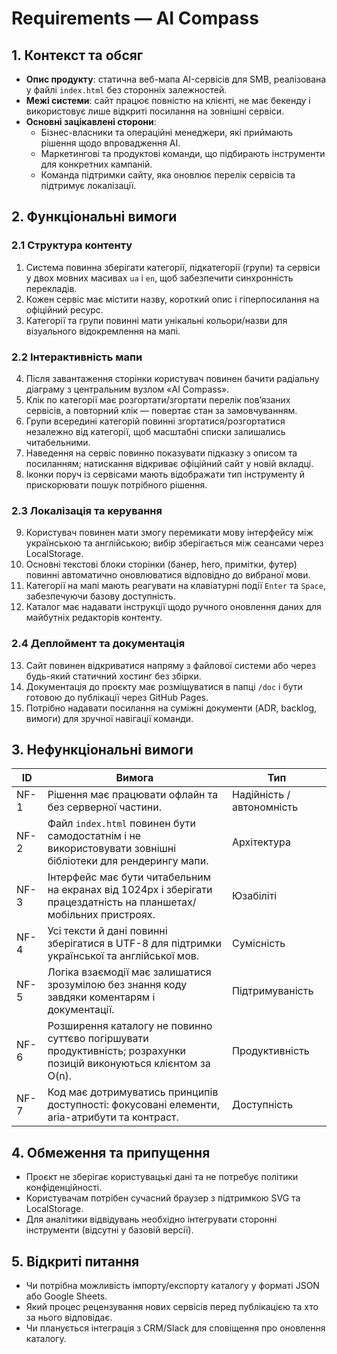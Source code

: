 # Requirements — AI Compass

## 1. Контекст та обсяг
- **Опис продукту**: статична веб-мапа AI-сервісів для SMB, реалізована у файлі `index.html` без сторонніх залежностей.
- **Межі системи**: сайт працює повністю на клієнті, не має бекенду і використовує лише відкриті посилання на зовнішні сервіси.
- **Основні зацікавлені сторони**:
  - Бізнес-власники та операційні менеджери, які приймають рішення щодо впровадження AI.
  - Маркетингові та продуктові команди, що підбирають інструменти для конкретних кампаній.
  - Команда підтримки сайту, яка оновлює перелік сервісів та підтримує локалізації.

## 2. Функціональні вимоги
### 2.1 Структура контенту
1. Система повинна зберігати категорії, підкатегорії (групи) та сервіси у двох мовних масивах `ua` і `en`, щоб забезпечити синхронність перекладів.
2. Кожен сервіс має містити назву, короткий опис і гіперпосилання на офіційний ресурс.
3. Категорії та групи повинні мати унікальні кольори/назви для візуального відокремлення на мапі.

### 2.2 Інтерактивність мапи
4. Після завантаження сторінки користувач повинен бачити радіальну діаграму з центральним вузлом «AI Compass».
5. Клік по категорії має розгортати/згортати перелік повʼязаних сервісів, а повторний клік — повертає стан за замовчуванням.
6. Групи всередині категорій повинні згортатися/розгортатися незалежно від категорії, щоб масштабні списки залишались читабельними.
7. Наведення на сервіс повинно показувати підказку з описом та посиланням; натискання відкриває офіційний сайт у новій вкладці.
8. Іконки поруч із сервісами мають відображати тип інструменту й прискорювати пошук потрібного рішення.

### 2.3 Локалізація та керування
9. Користувач повинен мати змогу перемикати мову інтерфейсу між українською та англійською; вибір зберігається між сеансами через LocalStorage.
10. Основні текстові блоки сторінки (банер, hero, примітки, футер) повинні автоматично оновлюватися відповідно до вибраної мови.
11. Категорії на мапі мають реагувати на клавіатурні події `Enter` та `Space`, забезпечуючи базову доступність.
12. Каталог має надавати інструкції щодо ручного оновлення даних для майбутніх редакторів контенту.

### 2.4 Деплоймент та документація
13. Сайт повинен відкриватися напряму з файлової системи або через будь-який статичний хостинг без збірки.
14. Документація до проєкту має розміщуватися в папці `/doc` і бути готовою до публікації через GitHub Pages.
15. Потрібно надавати посилання на суміжні документи (ADR, backlog, вимоги) для зручної навігації команди.

## 3. Нефункціональні вимоги
| ID | Вимога | Тип |
| --- | --- | --- |
| NF-1 | Рішення має працювати офлайн та без серверної частини. | Надійність / автономність |
| NF-2 | Файл `index.html` повинен бути самодостатнім і не використовувати зовнішні бібліотеки для рендерингу мапи. | Архітектура |
| NF-3 | Інтерфейс має бути читабельним на екранах від 1024px і зберігати працездатність на планшетах/мобільних пристроях. | Юзабіліті |
| NF-4 | Усі тексти й дані повинні зберігатися в UTF-8 для підтримки української та англійської мов. | Сумісність |
| NF-5 | Логіка взаємодії має залишатися зрозумілою без знання коду завдяки коментарям і документації. | Підтримуваність |
| NF-6 | Розширення каталогу не повинно суттєво погіршувати продуктивність; розрахунки позицій виконуються клієнтом за O(n). | Продуктивність |
| NF-7 | Код має дотримуватись принципів доступності: фокусовані елементи, aria-атрибути та контраст. | Доступність |

## 4. Обмеження та припущення
- Проєкт не зберігає користувацькі дані та не потребує політики конфіденційності.
- Користувачам потрібен сучасний браузер з підтримкою SVG та LocalStorage.
- Для аналітики відвідувань необхідно інтегрувати сторонні інструменти (відсутні у базовій версії).

## 5. Відкриті питання
- Чи потрібна можливість імпорту/експорту каталогу у форматі JSON або Google Sheets.
- Який процес рецензування нових сервісів перед публікацією та хто за нього відповідає.
- Чи планується інтеграція з CRM/Slack для сповіщення про оновлення каталогу.
